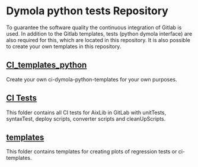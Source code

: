 # Dymola python tests Repository
To guarantee the software quality the continuous integration of Gitlab is used. 
In addition to the Gitlab templates, tests (python dymola interface) are also required for this, which are located in this repository. 
It is also possible to create your own templates in this repository.
## [CI_templates_python](MoCITempGen)
Create your own ci-dymola-python-templates for your own purposes.
## [CI Tests](ci_tests)
This folder contains all CI tests for AixLib in GitLab with unitTests, syntaxTest, deploy scripts, converter scripts and cleanUpScripts.
## [templates](templates)
This folder contains templates for creating plots of regression tests or ci-templates.


